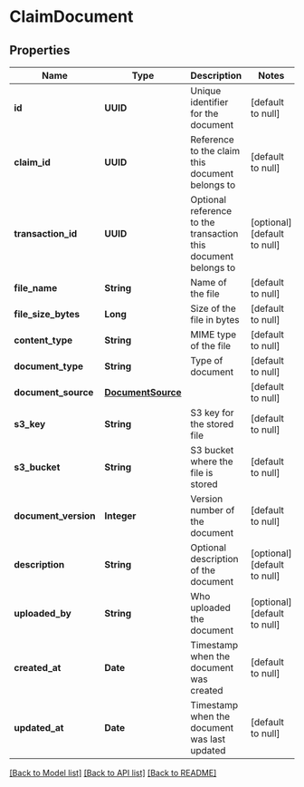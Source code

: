 # ClaimDocument
## Properties

| Name | Type | Description | Notes |
|------------ | ------------- | ------------- | -------------|
| **id** | **UUID** | Unique identifier for the document | [default to null] |
| **claim\_id** | **UUID** | Reference to the claim this document belongs to | [default to null] |
| **transaction\_id** | **UUID** | Optional reference to the transaction this document belongs to | [optional] [default to null] |
| **file\_name** | **String** | Name of the file | [default to null] |
| **file\_size\_bytes** | **Long** | Size of the file in bytes | [default to null] |
| **content\_type** | **String** | MIME type of the file | [default to null] |
| **document\_type** | **String** | Type of document | [default to null] |
| **document\_source** | [**DocumentSource**](DocumentSource.md) |  | [default to null] |
| **s3\_key** | **String** | S3 key for the stored file | [default to null] |
| **s3\_bucket** | **String** | S3 bucket where the file is stored | [default to null] |
| **document\_version** | **Integer** | Version number of the document | [default to null] |
| **description** | **String** | Optional description of the document | [optional] [default to null] |
| **uploaded\_by** | **String** | Who uploaded the document | [optional] [default to null] |
| **created\_at** | **Date** | Timestamp when the document was created | [default to null] |
| **updated\_at** | **Date** | Timestamp when the document was last updated | [default to null] |

[[Back to Model list]](../README.md#documentation-for-models) [[Back to API list]](../README.md#documentation-for-api-endpoints) [[Back to README]](../README.md)

